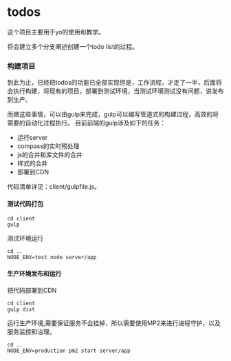 # todos

这个项目主要用于yo的使用和教学。

将会建立多个分支阐述创建一个todo list的过程。

### 构建项目
到此为止，已经把todos的功能已全部实现但是，工作流程，才走了一半，后面将会执行构建，将现有的项目，部署到测试环境，当测试环境测试没有问题，讲发布到生产。

而做这些事情，可以由gulp来完成，gulp可以编写管道式的构建过程，高效的将需要的自动化过程执行。
目前前端的gulp涉及如下的任务：

* 运行server
* compass的实时预处理
* js的合并和库文件的合并
* 样式的合并
* 部署到CDN

代码清单详见：client/gulpfile.js。

#### 测试代码打包
```
cd client
gulp

```
测试环境运行
```
cd ..
NODE_ENV=test node server/app
```
#### 生产环境发布和运行

把代码部署到CDN
```
cd client
gulp dist
```
运行生产环境,需要保证服务不会挂掉，所以需要使用MP2来进行进程守护，以及服务监控和治理。
```
cd ..
NODE_ENV=production pm2 start server/app
```